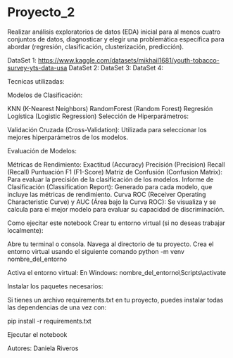 # Proyecto_2
Realizar análisis exploratorios de datos (EDA) inicial para al menos cuatro conjuntos de datos, diagnosticar y elegir una problemática específica para abordar (regresión, clasificación, clusterización, predicción). 


DataSet 1: https://www.kaggle.com/datasets/mikhail1681/youth-tobacco-survey-yts-data-usa
DataSet 2:
DataSet 3:
DataSet 4:


Tecnicas utilizadas:

Modelos de Clasificación:

KNN (K-Nearest Neighbors)
RandomForest (Random Forest)
Regresión Logística (Logistic Regression)
Selección de Hiperparámetros:

Validación Cruzada (Cross-Validation): Utilizada para seleccionar los mejores hiperparámetros de los modelos.

Evaluación de Modelos:

Métricas de Rendimiento:
Exactitud (Accuracy)
Precisión (Precision)
Recall (Recall)
Puntuación F1 (F1-Score)
Matriz de Confusión (Confusion Matrix): Para evaluar la precisión de la clasificación de los modelos.
Informe de Clasificación (Classification Report): Generado para cada modelo, que incluye las métricas de rendimiento.
Curva ROC (Receiver Operating Characteristic Curve) y AUC (Área bajo la Curva ROC): Se visualiza y se calcula para el mejor modelo para evaluar su capacidad de discriminación.


Como ejecitar este notebook
Crear tu entorno virtual (si no deseas trabajar localmente):

Abre tu terminal o consola.
Navega al directorio de tu proyecto.
Crea el entorno virtual usando el siguiente comando
python -m venv nombre_del_entorno

Activa el entorno virtual:
En Windows:
nombre_del_entorno\Scripts\activate

Instalar los paquetes necesarios:

Si tienes un archivo requirements.txt en tu proyecto, puedes instalar todas las dependencias de una vez con:

pip install -r requirements.txt

Ejecutar el notebook

Autores: Daniela Riveros
